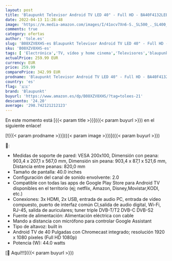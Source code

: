 ```yaml
---
layout: post
title: 'Blaupunkt Televisor Android TV LED 40" - Full HD - BA40F4132LEB  Negro'
date: 2022-04-13 11:28:48
image: 'https://m.media-amazon.com/images/I/41ocv7Xn6-S._SL500_._SL400_.jpg'
comments: true
category: ofertas
author: 'tole.es'
slug: 'B08XZV8XHS-es Blaupunkt Televisor Android TV LED 40" - Full HD -...'
sku: 'B08XZV8XHS-es'
tags: [ 'Electrónica','TV, vídeo y home cinema','Televisores','blaupunkt','es','televisor', ]
actualPrice: 259.99 EUR
currency: EUR
price: 259.99
comparePrice: 342.99 EUR
prodname: 'Blaupunkt Televisor Android TV LED 40" - Full HD - BA40F4132LEB  Negro'
country: 'es'
flag: '🇪🇸'
brand: 'Blaupunkt'
buyurl: 'https://www.amazon.es/dp/B08XZV8XHS/?tag=tolees-21'
descuento: '24.20'
average: '298.742121212123'
---
```


En este momento está [{{< param title >}}]({{< param buyurl >}}) en el siguiente enlace!

[![{{< param prodname >}}]({{< param image >}})]({{< param buyurl >}})

🔎:

- Medidas de soporte de pared: VESA 200x100, Dimensión con peana: 903,4 x 207,1 x 567,0 mm, Dimensión sin peana: 903,4 x 87,1 x 521,6 mm, Distancia entre peanas: 820,0 mm
- Tamaño de pantalla: 40.0 inches
- Configuración del canal de sonido envolvente: 2.0
- Compatible con todas las apps de Google Play Store para Android TV disponibles en el territorio (ej; netflix, Amazon, Disney,Movistar,KODI, etc.)
- Conexiones: 3x HDMI, 2x USB, entrada de audio PC, entrada de vídeo compuesto, puerto de interfaz común CI,salida de audio digital, Wi-Fi, RJ-45, salida de auriculares; tuner triple DVB-T/T2 DVB-C DVB-S2
- Fuente de alimentación: Alimentación eléctrica con cable
- Mando a distancia con micrófono para controlar Google Assistant
- Tipo de altavoz: built in
- Android TV de 40 Pulgadas con Chromecast integrado; resolución 1920 x 1080 píxeles (Full HD 1080p)
- Potencia (W): 44.0 watts

[🛒 Aquí!!!]({{< param buyurl >}})
